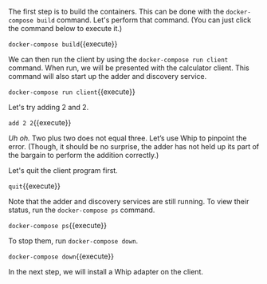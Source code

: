 The first step is to build the containers. This can be done with the `docker-compose build` command. Let's perform that command. (You can just click the command below to execute it.)

``docker-compose build``{{execute}}

We can then run the client by using the `docker-compose run client` command. When run, we will be presented with the calculator client. This command will also start up the adder and discovery service.

``docker-compose run client``{{execute}}

Let's try adding 2 and 2.

``add 2 2``{{execute}}

_Uh oh._ Two plus two does not equal three. Let’s use Whip to pinpoint the error. (Though, it should be no surprise, the adder has not held up its part of the bargain to perform the addition correctly.)

Let's quit the client program first.

``quit``{{execute}}

Note that the adder and discovery services are still running. To view their status, run the ``docker-compose ps`` command. 

``docker-compose ps``{{execute}}

To stop them, run ``docker-compose down``.

``docker-compose down``{{execute}}

In the next step, we will install a Whip adapter on the client.
